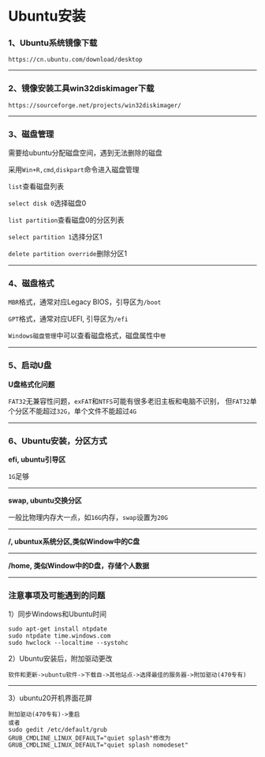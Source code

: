# Ubuntu安装

### 1、Ubuntu系统镜像下载
```
https://cn.ubuntu.com/download/desktop
```

---

### 2、镜像安装工具win32diskimager下载
```
https://sourceforge.net/projects/win32diskimager/
```

---

### 3、磁盘管理

需要给ubuntu分配磁盘空间，遇到无法删除的磁盘

采用```Win+R,cmd```,```diskpart```命令进入磁盘管理

```list```查看磁盘列表

```select disk 0```选择磁盘0

```list partition```查看磁盘0的分区列表

```select partition 1```选择分区1

```delete partition override```删除分区1

---

### 4、磁盘格式

```MBR```格式，通常对应Legacy BIOS，引导区为```/boot```

```GPT```格式，通常对应UEFI, 引导区为```/efi```

```Windows磁盘管理```中可以查看磁盘格式，磁盘属性中```卷```

---

### 5、启动U盘

**U盘格式化问题**

```FAT32```无兼容性问题，```exFAT```和```NTFS```可能有很多老旧主板和电脑不识别，
但```FAT32```单个分区不能超过```32G```，单个文件不能超过```4G```

---

### 6、Ubuntu安装，分区方式

**efi, ubuntu引导区**

```1G```足够

---

**swap, ubuntu交换分区**

一般比物理内存大一点，如```16G```内存，```swap```设置为```20G```

---

**/, ubuntux系统分区,类似Window中的C盘**

---

**/home, 类似Window中的D盘，存储个人数据**

---

### 注意事项及可能遇到的问题

1）同步Windows和Ubuntu时间
```
sudo apt-get install ntpdate
sudo ntpdate time.windows.com
sudo hwclock --localtime --systohc
```
2）Ubuntu安装后，附加驱动更改
```
软件和更新->ubuntu软件->下载自->其他站点->选择最佳的服务器->附加驱动(470专有)
```
---
3）ubuntu20开机界面花屏
```
附加驱动(470专有)->重启
或者
sudo gedit /etc/default/grub
GRUB_CMDLINE_LINUX_DEFAULT="quiet splash"修改为GRUB_CMDLINE_LINUX_DEFAULT="quiet splash nomodeset"
```